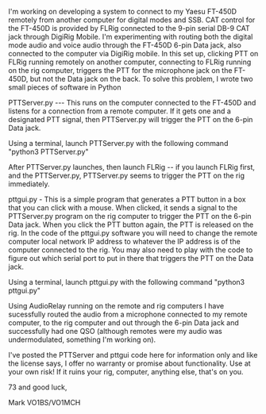 I'm working on developing a system to connect to my Yaesu FT-450D remotely from another computer for digital modes and SSB.
CAT control for the FT-450D is provided by FLRig connected to the 9-pin serial DB-9 CAT jack through DigiRig Mobile.
I'm experimenting with routing both the digital mode audio and voice audio through the FT-450D 6-pin Data jack, also connected to the computer via DigiRig mobile.
In this set up, clicking PTT on FLRig running remotely on another computer, connecting to FLRig running on the rig computer, triggers the PTT for the microphone
jack on the FT-450D, but not the Data jack on the back.
To solve this problem, I wrote two small pieces of software in Python

PTTServer.py --- This runs on the computer connected to the FT-450D and listens for a connection from a remote computer. If it gets one and a designated PTT
signal, then PTTServer.py will trigger the PTT on the 6-pin Data jack. 

Using a terminal, launch PTTServer.py with the following command "python3 PTTServer.py"

After PTTServer.py launches, then launch FLRig -- if you launch FLRig first, and the PTTServer.py, PTTServer.py seems to trigger the PTT on the rig immediately.

pttgui.py - This is a simple program that generates a PTT button in a box that you can click with a mouse. When clicked, it sends a signal to the PTTServer.py
program on the rig computer to trigger the PTT on the 6-pin Data jack. When you click the PTT button again, the PTT is released on the rig. In the code of the
pttgui.py software you will need to change the remote computer local network IP address to whatever the IP address is of the computer connected to the rig. You may also need to play with the code to figure out which serial port to put in there that triggers the PTT on the Data jack. 

Using a terminal, launch pttgui.py with the following command "python3 pttgui.py"

Using AudioRelay running on the remote and rig computers I have sucessfully routed the audio from a microphone connected to my remote computer, to the rig
computer and out through the 6-pin Data jack and successfully had one QSO (although remotes were my audio was undermodulated, something I'm working on). 

I've posted the PTTServer and pttgui code here for information only and like the license says, I offer no warranty or promise about functionality. Use at
your own risk! If it ruins your rig, computer, anything else, that's on you. 

73 and good luck,

Mark
VO1BS/VO1MCH
